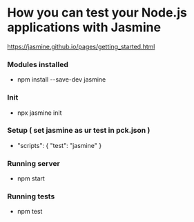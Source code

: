 # How you can test your Node.js applications with Jasmine

https://jasmine.github.io/pages/getting_started.html


### Modules installed
 - npm install --save-dev jasmine

### Init
 - npx jasmine init

### Setup ( set jasmine as ur test  in pck.json )
 - "scripts": { "test": "jasmine" }
 
### Running server 
 - npm start

### Running tests
 - npm test
